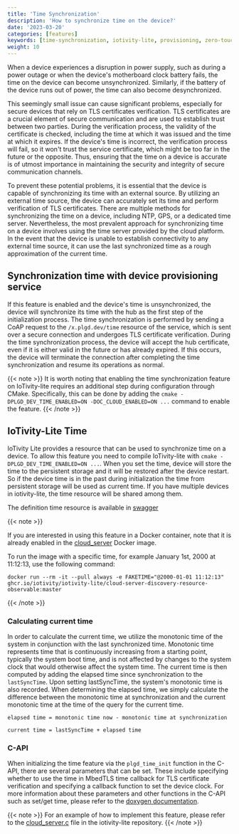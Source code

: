 ```yaml
---
title: 'Time Synchronization'
description: 'How to synchronize time on the device?'
date: '2023-03-20'
categories: [features]
keywords: [time-synchronization, iotivity-lite, provisioning, zero-touch, TLS, NTP, GPS, time server]
weight: 10
---
```


When a device experiences a disruption in power supply, such as during a power outage or when the device's motherboard clock battery fails, the time on the device can become unsynchronized. Similarly, if the battery of the device runs out of power, the time can also become desynchronized.

This seemingly small issue can cause significant problems, especially for secure devices that rely on TLS certificates verification. TLS certificates are a crucial element of secure communication and are used to establish trust between two parties. During the verification process, the validity of the certificate is checked, including the time at which it was issued and the time at which it expires. If the device's time is incorrect, the verification process will fail, so it won't trust the service certificate, which might be too far in the future or the opposite. Thus, ensuring that the time on a device is accurate is of utmost importance in maintaining the security and integrity of secure communication channels.

To prevent these potential problems, it is essential that the device is capable of synchronizing its time with an external source. By utilizing an external time source, the device can accurately set its time and perform verification of TLS certificates. There are multiple methods for synchronizing the time on a device, including NTP, GPS, or a dedicated time server. Nevertheless, the most prevalent approach for synchronizing time on a device involves using the time server provided by the cloud platform. In the event that the device is unable to establish connectivity to any external time source, it can use the last synchronized time as a rough approximation of the current time.

## Synchronization time with device provisioning service

If this feature is enabled and the device's time is unsynchronized, the device will synchronize its time with the hub as the first step of the initialization process. The time synchronization is performed by sending a CoAP request to the `/x.plgd.dev/time` resource of the service, which is sent over a secure connection and undergoes TLS certificate verification. During the time synchronization process, the device will accept the hub certificate, even if it is either valid in the future or has already expired. If this occurs, the device will terminate the connection after completing the time synchronization and resume its operations as normal.

{{< note >}}
It is worth noting that enabling the time synchronization feature on IoTivity-lite requires an additional step during configuration through CMake. Specifically, this can be done by adding the `cmake -DPLGD_DEV_TIME_ENABLED=ON -DOC_CLOUD_ENABLED=ON ...` command to enable the feature.
{{< /note >}}

## IoTivity-Lite Time

IoTivity Lite provides a resource that can be used to synchronize time on a device. To allow this feature you need to compile IoTivity-lite with `cmake -DPLGD_DEV_TIME_ENABLED=ON ...`. When you set the time, device will store the time to the persistent storage and it will be restored after the device restart. So if the device time is in the past during initialization the time from persistent storage will be used as current time. If you have multiple devices in iotivity-lite, the time resource will be shared among them.

The definition time resource is available in [swagger](https://petstore.swagger.io/?url=https://raw.githubusercontent.com/iotivity/iotivity-lite/master/api/plgd/x.plgd.dev.time.yaml)

{{< note >}}

If you are interested in using this feature in a Docker container, note that it is already enabled in the [cloud_server](https://github.com/iotivity/iotivity-lite/pkgs/container/iotivity-lite%2Fcloud-server-discovery-resource-observable) Docker image.

To run the image with a specific time, for example January 1st, 2000 at 11:12:13, use the following command:

`docker run --rm -it --pull always -e FAKETIME="@2000-01-01 11:12:13" ghcr.io/iotivity/iotivity-lite/cloud-server-discovery-resource-observable:master`

{{< /note >}}

### Calculating current time

In order to calculate the current time, we utilize the monotonic time of the system in conjunction with the last synchronized time. Monotonic time represents time that is continuously increasing from a starting point, typically the system boot time, and is not affected by changes to the system clock that would otherwise affect the system time. The current time is then computed by adding the elapsed time since synchronization to the `lastSyncTime`. Upon setting lastSyncTime, the system's monotonic time is also recorded. When determining the elapsed time, we simply calculate the difference between the monotonic time at synchronization and the current monotonic time at the time of the query for the current time.

```pseudo-code
elapsed time = monotonic time now - monotonic time at synchronization

current time = lastSyncTime + elapsed time
```

### C-API

When initializing the time feature via the `plgd_time_init` function in the C-API, there are several parameters that can be set. These include specifying whether to use the time in MbedTLS time callback for TLS certificate verification and specifying a callback function to set the device clock. For more information about these parameters and other functions in the C-API such as set/get time, please refer to the [doxygen documentation](http://iotivity.org/iotivity-lite-doxygen/group__time__synchronization.html).

{{< note >}}
For an example of how to implement this feature, please refer to the [cloud_server.c](https://github.com/iotivity/iotivity-lite/blob/cf33fe739a640c301735ca60d5ac390194a430fb/apps/cloud_server.c#L915) file in the iotivity-lite repository.
{{< /note >}}
